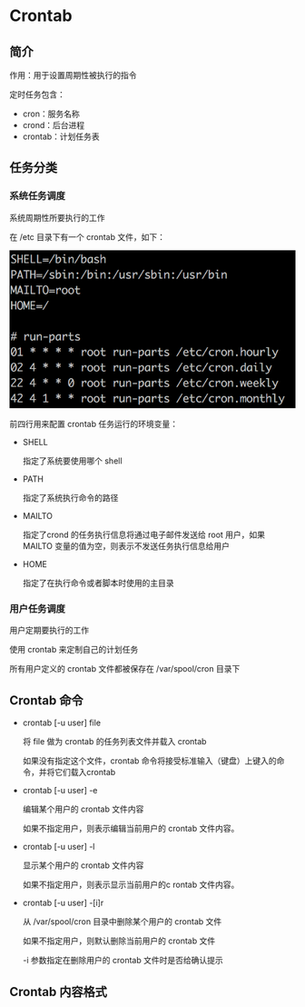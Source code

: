 # Crontab

## 简介

作用：用于设置周期性被执行的指令

定时任务包含：

+ cron：服务名称
+ crond：后台进程
+ crontab：计划任务表

## 任务分类

### 系统任务调度

系统周期性所要执行的工作

在 /etc 目录下有一个 crontab 文件，如下：

![crontab](./images/crontab.png)

前四行用来配置 crontab 任务运行的环境变量：

+ SHELL 

   指定了系统要使用哪个 shell 

+ PATH

   指定了系统执行命令的路径 

+ MAILTO

   指定了crond 的任务执行信息将通过电子邮件发送给 root 用户，如果 MAILTO 变量的值为空，则表示不发送任务执行信息给用户 

+ HOME

   指定了在执行命令或者脚本时使用的主目录

### 用户任务调度

 用户定期要执行的工作 

 使用 crontab 来定制自己的计划任务

 所有用户定义的 crontab 文件都被保存在 /var/spool/cron 目录下  

## Crontab 命令

+ crontab [-u user] file

   将 file 做为 crontab 的任务列表文件并载入 crontab 

   如果没有指定这个文件，crontab 命令将接受标准输入（键盘）上键入的命令，并将它们载入crontab 

+ crontab [-u user] -e

  编辑某个用户的 crontab 文件内容

  如果不指定用户，则表示编辑当前用户的 crontab 文件内容。 

+ crontab [-u user] -l

  显示某个用户的 crontab 文件内容

  如果不指定用户，则表示显示当前用户的c rontab 文件内容。 

+ crontab [-u user] -[i]r

  从 /var/spool/cron 目录中删除某个用户的 crontab 文件

  如果不指定用户，则默认删除当前用户的 crontab 文件

  -i 参数指定在删除用户的 crontab 文件时是否给确认提示 

## Crontab 内容格式



